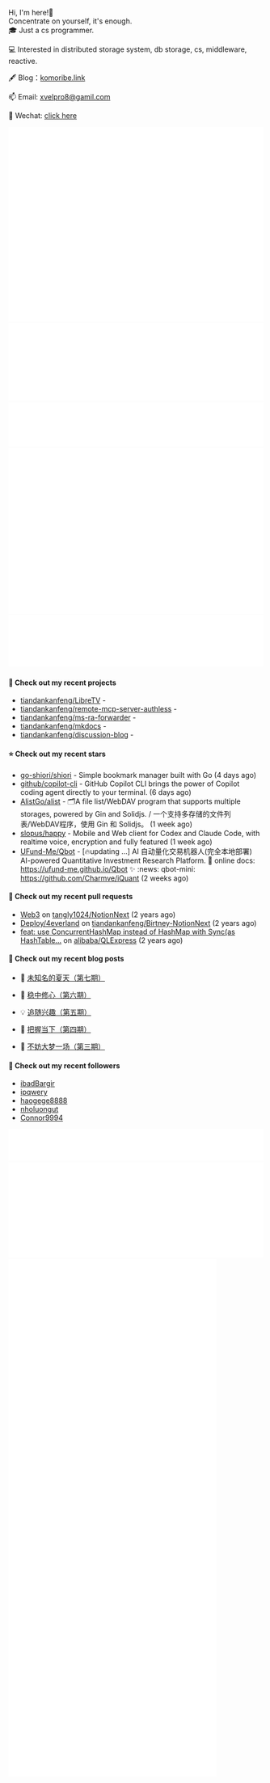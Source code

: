 Hi, I'm here!👋
<br>
Concentrate on yourself, it's enough.
<br>
🎓 Just a cs programmer.

💻 Interested in distributed storage system, db storage, cs, middleware, reactive.

🖋 Blog：[komoribe.link](https://komoribe.ink)

📫 Email: [xvelpro8@gamil.com](mailto:xvelpro8@gamil.com)

💬 Wechat: [click here](https://tiandankanfeng.github.io/about/) 



![Metrics](/github-metrics.svg)
![Metrics](/metrics.plugin.languages.details.svg)
![Metrics](/metrics.plugin.languages.recent.svg)
![Metrics](/metrics.plugin.stars.svg)
![Metrics](/metrics.plugin.topics.svg)








#### 🌱 Check out my recent projects

- [tiandankanfeng/LibreTV](https://github.com/tiandankanfeng/LibreTV) - 
- [tiandankanfeng/remote-mcp-server-authless](https://github.com/tiandankanfeng/remote-mcp-server-authless) - 
- [tiandankanfeng/ms-ra-forwarder](https://github.com/tiandankanfeng/ms-ra-forwarder) - 
- [tiandankanfeng/mkdocs](https://github.com/tiandankanfeng/mkdocs) - 
- [tiandankanfeng/discussion-blog](https://github.com/tiandankanfeng/discussion-blog) - 

#### ⭐ Check out my recent stars

- [go-shiori/shiori](https://github.com/go-shiori/shiori) - Simple bookmark manager built with Go (4 days ago)
- [github/copilot-cli](https://github.com/github/copilot-cli) - GitHub Copilot CLI brings the power of Copilot coding agent directly to your terminal.  (6 days ago)
- [AlistGo/alist](https://github.com/AlistGo/alist) - 🗂️A file list/WebDAV program that supports multiple storages, powered by Gin and Solidjs. / 一个支持多存储的文件列表/WebDAV程序，使用 Gin 和 Solidjs。 (1 week ago)
- [slopus/happy](https://github.com/slopus/happy) - Mobile and Web client for Codex and Claude Code, with realtime voice, encryption and fully featured (1 week ago)
- [UFund-Me/Qbot](https://github.com/UFund-Me/Qbot) - [🔥updating ...] AI 自动量化交易机器人(完全本地部署) AI-powered Quantitative Investment Research Platform. 📃 online docs: https://ufund-me.github.io/Qbot   ✨ :news: qbot-mini: https://github.com/Charmve/iQuant (2 weeks ago)

#### 🔨 Check out my recent pull requests

- [Web3](https://github.com/tangly1024/NotionNext/pull/1228) on [tangly1024/NotionNext](https://github.com/tangly1024/NotionNext) (2 years ago)
- [Deploy/4everland](https://github.com/tiandankanfeng/Birtney-NotionNext/pull/1) on [tiandankanfeng/Birtney-NotionNext](https://github.com/tiandankanfeng/Birtney-NotionNext) (2 years ago)
- [feat: use ConcurrentHashMap instead of HashMap with Sync(as HashTable…](https://github.com/alibaba/QLExpress/pull/221) on [alibaba/QLExpress](https://github.com/alibaba/QLExpress) (2 years ago)

#### 📜 Check out my recent blog posts

- 🦒 [未知名的夏天（第七期）](https://birtney.link/article/25fde3d9-fc4e-8002-b3de-e6de3a320eec) 

- 🐲 [稳中修心（第六期）](https://birtney.link/article/odyssey-article-01) 

- 💡 [追随兴趣（第五期）](https://birtney.link/article/life-article19) 

- 👺 [把握当下（第四期）](https://birtney.link/article/life-article18) 

- 🚦 [不妨大梦一场（第三期）](https://birtney.link/article/life-article17) 


#### 👯 Check out my recent followers

- [ibadBargir](https://github.com/ibadBargir)
- [ipqwery](https://github.com/ipqwery)
- [haogege8888](https://github.com/haogege8888)
- [nholuongut](https://github.com/nholuongut)
- [Connor9994](https://github.com/Connor9994)

![Metrics](/metrics.plugin.achievements.compact.svg)
![Metrics](/metrics.plugin.anilist.characters.svg)
![Metrics](/metrics.plugin.anilist.svg)


